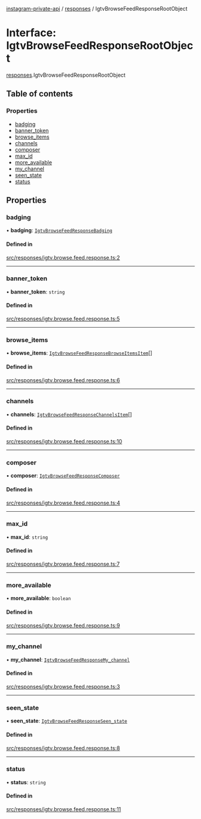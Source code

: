 [instagram-private-api](../../README.md) / [responses](../../modules/responses.md) / IgtvBrowseFeedResponseRootObject

# Interface: IgtvBrowseFeedResponseRootObject

[responses](../../modules/responses.md).IgtvBrowseFeedResponseRootObject

## Table of contents

### Properties

- [badging](IgtvBrowseFeedResponseRootObject.md#badging)
- [banner\_token](IgtvBrowseFeedResponseRootObject.md#banner_token)
- [browse\_items](IgtvBrowseFeedResponseRootObject.md#browse_items)
- [channels](IgtvBrowseFeedResponseRootObject.md#channels)
- [composer](IgtvBrowseFeedResponseRootObject.md#composer)
- [max\_id](IgtvBrowseFeedResponseRootObject.md#max_id)
- [more\_available](IgtvBrowseFeedResponseRootObject.md#more_available)
- [my\_channel](IgtvBrowseFeedResponseRootObject.md#my_channel)
- [seen\_state](IgtvBrowseFeedResponseRootObject.md#seen_state)
- [status](IgtvBrowseFeedResponseRootObject.md#status)

## Properties

### badging

• **badging**: [`IgtvBrowseFeedResponseBadging`](IgtvBrowseFeedResponseBadging.md)

#### Defined in

[src/responses/igtv.browse.feed.response.ts:2](https://github.com/Nerixyz/instagram-private-api/blob/4971f34/src/responses/igtv.browse.feed.response.ts#L2)

___

### banner\_token

• **banner\_token**: `string`

#### Defined in

[src/responses/igtv.browse.feed.response.ts:5](https://github.com/Nerixyz/instagram-private-api/blob/4971f34/src/responses/igtv.browse.feed.response.ts#L5)

___

### browse\_items

• **browse\_items**: [`IgtvBrowseFeedResponseBrowseItemsItem`](IgtvBrowseFeedResponseBrowseItemsItem.md)[]

#### Defined in

[src/responses/igtv.browse.feed.response.ts:6](https://github.com/Nerixyz/instagram-private-api/blob/4971f34/src/responses/igtv.browse.feed.response.ts#L6)

___

### channels

• **channels**: [`IgtvBrowseFeedResponseChannelsItem`](IgtvBrowseFeedResponseChannelsItem.md)[]

#### Defined in

[src/responses/igtv.browse.feed.response.ts:10](https://github.com/Nerixyz/instagram-private-api/blob/4971f34/src/responses/igtv.browse.feed.response.ts#L10)

___

### composer

• **composer**: [`IgtvBrowseFeedResponseComposer`](IgtvBrowseFeedResponseComposer.md)

#### Defined in

[src/responses/igtv.browse.feed.response.ts:4](https://github.com/Nerixyz/instagram-private-api/blob/4971f34/src/responses/igtv.browse.feed.response.ts#L4)

___

### max\_id

• **max\_id**: `string`

#### Defined in

[src/responses/igtv.browse.feed.response.ts:7](https://github.com/Nerixyz/instagram-private-api/blob/4971f34/src/responses/igtv.browse.feed.response.ts#L7)

___

### more\_available

• **more\_available**: `boolean`

#### Defined in

[src/responses/igtv.browse.feed.response.ts:9](https://github.com/Nerixyz/instagram-private-api/blob/4971f34/src/responses/igtv.browse.feed.response.ts#L9)

___

### my\_channel

• **my\_channel**: [`IgtvBrowseFeedResponseMy_channel`](IgtvBrowseFeedResponseMy_channel.md)

#### Defined in

[src/responses/igtv.browse.feed.response.ts:3](https://github.com/Nerixyz/instagram-private-api/blob/4971f34/src/responses/igtv.browse.feed.response.ts#L3)

___

### seen\_state

• **seen\_state**: [`IgtvBrowseFeedResponseSeen_state`](IgtvBrowseFeedResponseSeen_state.md)

#### Defined in

[src/responses/igtv.browse.feed.response.ts:8](https://github.com/Nerixyz/instagram-private-api/blob/4971f34/src/responses/igtv.browse.feed.response.ts#L8)

___

### status

• **status**: `string`

#### Defined in

[src/responses/igtv.browse.feed.response.ts:11](https://github.com/Nerixyz/instagram-private-api/blob/4971f34/src/responses/igtv.browse.feed.response.ts#L11)
